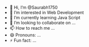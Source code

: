 - 👋 Hi, I’m @Saurabh1750
- 👀 I’m interested in Web Development
- 🌱 I’m currently learning Java Script
- 💞️ I’m looking to collaborate on ...
- 📫 How to reach me ...
- 😄 Pronouns: ...
- ⚡ Fun fact: ...

<!---
Saurabh1750/Saurabh1750 is a ✨ special ✨ repository because its `README.md` (this file) appears on your GitHub profile.
You can click the Preview link to take a look at your changes.
--->
